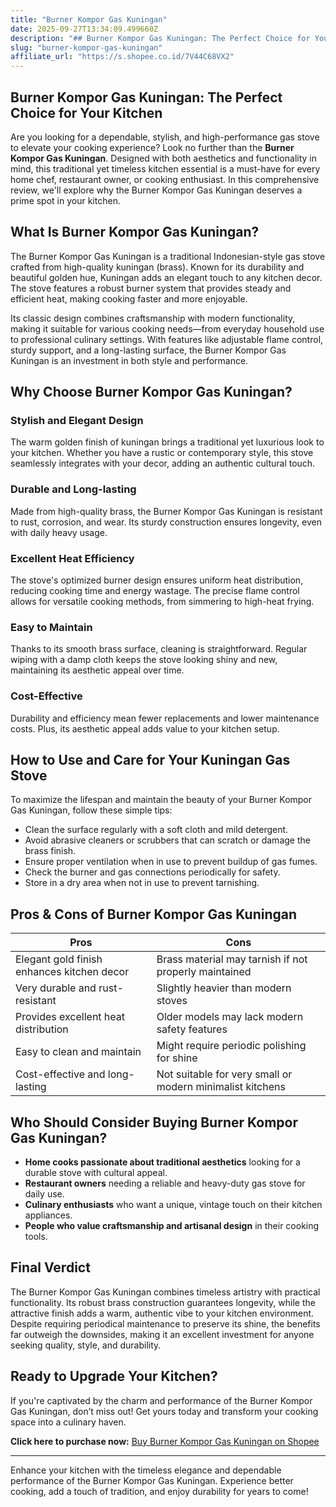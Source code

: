 ```yaml
---
title: "Burner Kompor Gas Kuningan"
date: 2025-09-27T13:34:09.499660Z
description: "## Burner Kompor Gas Kuningan: The Perfect Choice for Your Kitchen..."
slug: "burner-kompor-gas-kuningan"
affiliate_url: "https://s.shopee.co.id/7V44C68VX2"
---
```

## Burner Kompor Gas Kuningan: The Perfect Choice for Your Kitchen

Are you looking for a dependable, stylish, and high-performance gas stove to elevate your cooking experience? Look no further than the **Burner Kompor Gas Kuningan**. Designed with both aesthetics and functionality in mind, this traditional yet timeless kitchen essential is a must-have for every home chef, restaurant owner, or cooking enthusiast. In this comprehensive review, we'll explore why the Burner Kompor Gas Kuningan deserves a prime spot in your kitchen.

## What Is Burner Kompor Gas Kuningan?

The Burner Kompor Gas Kuningan is a traditional Indonesian-style gas stove crafted from high-quality kuningan (brass). Known for its durability and beautiful golden hue, Kuningan adds an elegant touch to any kitchen decor. The stove features a robust burner system that provides steady and efficient heat, making cooking faster and more enjoyable.

Its classic design combines craftsmanship with modern functionality, making it suitable for various cooking needs—from everyday household use to professional culinary settings. With features like adjustable flame control, sturdy support, and a long-lasting surface, the Burner Kompor Gas Kuningan is an investment in both style and performance.

## Why Choose Burner Kompor Gas Kuningan?

### Stylish and Elegant Design

The warm golden finish of kuningan brings a traditional yet luxurious look to your kitchen. Whether you have a rustic or contemporary style, this stove seamlessly integrates with your decor, adding an authentic cultural touch.

### Durable and Long-lasting

Made from high-quality brass, the Burner Kompor Gas Kuningan is resistant to rust, corrosion, and wear. Its sturdy construction ensures longevity, even with daily heavy usage.

### Excellent Heat Efficiency

The stove's optimized burner design ensures uniform heat distribution, reducing cooking time and energy wastage. The precise flame control allows for versatile cooking methods, from simmering to high-heat frying.

### Easy to Maintain

Thanks to its smooth brass surface, cleaning is straightforward. Regular wiping with a damp cloth keeps the stove looking shiny and new, maintaining its aesthetic appeal over time.

### Cost-Effective

Durability and efficiency mean fewer replacements and lower maintenance costs. Plus, its aesthetic appeal adds value to your kitchen setup.

## How to Use and Care for Your Kuningan Gas Stove

To maximize the lifespan and maintain the beauty of your Burner Kompor Gas Kuningan, follow these simple tips:

- Clean the surface regularly with a soft cloth and mild detergent.
- Avoid abrasive cleaners or scrubbers that can scratch or damage the brass finish.
- Ensure proper ventilation when in use to prevent buildup of gas fumes.
- Check the burner and gas connections periodically for safety.
- Store in a dry area when not in use to prevent tarnishing.

## Pros & Cons of Burner Kompor Gas Kuningan

| Pros                                       | Cons                                         |
|--------------------------------------------|----------------------------------------------|
| Elegant gold finish enhances kitchen decor | Brass material may tarnish if not properly maintained |
| Very durable and rust-resistant            | Slightly heavier than modern stoves       |
| Provides excellent heat distribution       | Older models may lack modern safety features |
| Easy to clean and maintain                | Might require periodic polishing for shine |
| Cost-effective and long-lasting          | Not suitable for very small or modern minimalist kitchens |

## Who Should Consider Buying Burner Kompor Gas Kuningan?

- **Home cooks passionate about traditional aesthetics** looking for a durable stove with cultural appeal.
- **Restaurant owners** needing a reliable and heavy-duty gas stove for daily use.
- **Culinary enthusiasts** who want a unique, vintage touch on their kitchen appliances.
- **People who value craftsmanship and artisanal design** in their cooking tools.

## Final Verdict

The Burner Kompor Gas Kuningan combines timeless artistry with practical functionality. Its robust brass construction guarantees longevity, while the attractive finish adds a warm, authentic vibe to your kitchen environment. Despite requiring periodical maintenance to preserve its shine, the benefits far outweigh the downsides, making it an excellent investment for anyone seeking quality, style, and durability.

## Ready to Upgrade Your Kitchen?

If you're captivated by the charm and performance of the Burner Kompor Gas Kuningan, don’t miss out! Get yours today and transform your cooking space into a culinary haven.

**Click here to purchase now:** [Buy Burner Kompor Gas Kuningan on Shopee](https://s.shopee.co.id/7V44C68VX2)

---

Enhance your kitchen with the timeless elegance and dependable performance of the Burner Kompor Gas Kuningan. Experience better cooking, add a touch of tradition, and enjoy durability for years to come!